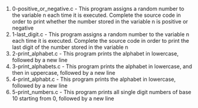 1. 0-positive_or_negative.c - This program assigns a random number to the variable n each time it is executed. Complete the source code in order to print whether the number stored in the variable n is positive or negative
2. 1-last_digit.c - This program assigns a random number to the variable n each time it is executed. Complete the source code in order to print the last digit of the number stored in the variable n
3. 2-print_alphabet.c - This program prints the alphabet in lowercase, followed by a new line
4. 3-print_alphabets.c - This program prints the alphabet in lowercase, and then in uppercase, followed by a new line
5. 4-print_alphabt.c - This program prints the alphabet in lowercase, followed by a new line
6. 5-print_numbers.c - This program prints all single digit numbers of base 10 starting from 0, followed by a new line
